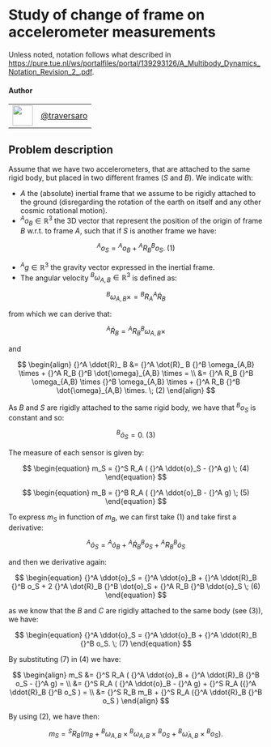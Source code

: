 # Study of change of frame on accelerometer measurements
Unless noted, notation follows what described in https://pure.tue.nl/ws/portalfiles/portal/139293126/A_Multibody_Dynamics_Notation_Revision_2_.pdf.

#### Author

| | |
|:---:|:---|
| [<img src="https://github.com/traversaro.png" width="40">](https://github.com/traversaro) | [@traversaro](https://github.com/traversaro) |

## Problem description
Assume that we have two accelerometers, that are attached to the same rigid body, but placed in two different frames ($S$ and $B$). 
We indicate with:

- $A$ the (absolute) inertial frame that we assume to be rigidly attached to the ground (disregarding the rotation of the earth on itself and any other cosmic rotational motion).
- ${}^A o_B \in \mathbb{R}^3$ the 3D vector that represent the position of the origin of frame $B$ w.r.t. to frame $A$, such that if $S$ is another frame we have:

$$
\begin{equation}
{}^A o_S = {}^A o_B + {}^A R_B {}^B o_S. \; (1)
\end{equation}
$$

- ${}^A g \in \mathbb{R}^3$ the gravity vector expressed in the inertial frame. 
- The angular velocity ${}^B \omega_{A,B} \in \mathbb{R}^3$ is defined as:

$$
\begin{equation}
{}^B \omega_{A,B} \times = {}^B R_A {}^A \dot{R}_B
\end{equation}
$$

from which we can derive that:

$$
\begin{equation}
{}^A \dot{R}_B = {}^A R_B {}^B \omega_{A,B} \times
\end{equation}
$$

and 

$$
\begin{align}
{}^A \ddot{R}_ B &= {}^A \dot{R}_ B {}^B \omega_{A,B} \times + {}^A R_B {}^B \dot{\omega}_{A,B} \times = \\
&= {}^A R_B {}^B \omega_{A,B} \times {}^B \omega_{A,B} \times + {}^A R_B {}^B \dot{\omega}_{A,B} \times.  \; (2)
\end{align}
$$

As $B$ and $S$ are rigidly attached to the same rigid body, we have that ${}^B o_S$ is constant and so:

$$
\begin{equation}
{}^B \dot{o}_S = 0. \; (3)
\end{equation}
$$

The measure of each sensor is given by:

$$
\begin{equation}
m_S = {}^S R_A ( {}^A \ddot{o}_S - {}^A g) \; (4)
\end{equation}
$$

$$
\begin{equation}
m_B = {}^B R_A ( {}^A \ddot{o}_B - {}^A g) \; (5)
\end{equation}
$$

To express $m_S$ in function of $m_B$, we can first take $(1)$ and take first a derivative:

$$
\begin{equation}
{}^A \dot{o}_S = {}^A \dot{o}_B + {}^A \dot{R}_B {}^B o_S + {}^A R_B {}^B \dot{o}_S
\end{equation}
$$

and then we derivative again:

$$
\begin{equation}
{}^A \ddot{o}_S = {}^A \ddot{o}_B + {}^A \ddot{R}_B {}^B o_S + 2 {}^A \dot{R}_B {}^B \dot{o}_S  + {}^A R_B {}^B \ddot{o}_S \; (6)
\end{equation}
$$

as we know that the $B$ and $C$ are rigidly attached to the same body (see $(3)$), we have:

$$
\begin{equation}
{}^A \ddot{o}_S = {}^A \ddot{o}_B + {}^A \ddot{R}_B {}^B o_S. \; (7)
\end{equation}
$$

By substituting $(7)$ in $(4)$ we have:

$$
\begin{align}
m_S &= {}^S R_A ( {}^A \ddot{o}_B + {}^A \ddot{R}_B {}^B o_S  - {}^A g) = \\
&= {}^S R_A ( {}^A \ddot{o}_B - {}^A g)  + {}^S R_A ({}^A \ddot{R}_B {}^B o_S  ) = \\
&= {}^S R_B m_B + {}^S R_A ({}^A \ddot{R}_B {}^B o_S  )
\end{align}
$$

By using $(2)$, we have then:

$$
\begin{equation}
m_S = {}^S R_ B ( m_ B + {}^B \omega_{A,B} \times {}^B \omega_{A,B} \times {}^B o_S  + {}^B \dot{\omega}_{A,B} \times  {}^B o_S )
\end{equation}.
$$